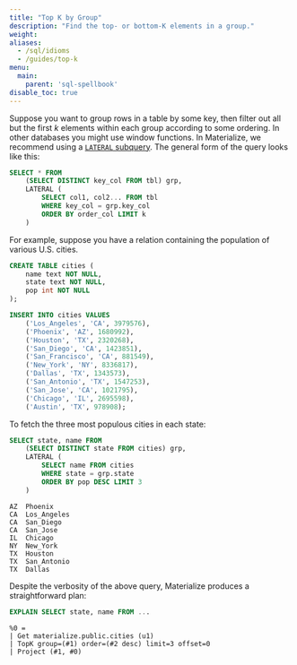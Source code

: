 ```yaml
---
title: "Top K by Group"
description: "Find the top- or bottom-K elements in a group."
weight:
aliases:
  - /sql/idioms
  - /guides/top-k
menu:
  main:
    parent: 'sql-spellbook'
disable_toc: true
---
```


Suppose you want to group rows in a table by some key, then filter out all but
the first _k_ elements within each group according to some ordering. In other
databases you might use window functions. In Materialize, we recommend using a
[`LATERAL` subquery](/sql/join/#lateral-subqueries). The general form of the
query looks like this:

```sql
SELECT * FROM
    (SELECT DISTINCT key_col FROM tbl) grp,
    LATERAL (
        SELECT col1, col2... FROM tbl
        WHERE key_col = grp.key_col
        ORDER BY order_col LIMIT k
    )
```

For example, suppose you have a relation containing the population of various
U.S. cities.

```sql
CREATE TABLE cities (
    name text NOT NULL,
    state text NOT NULL,
    pop int NOT NULL
);

INSERT INTO cities VALUES
    ('Los_Angeles', 'CA', 3979576),
    ('Phoenix', 'AZ', 1680992),
    ('Houston', 'TX', 2320268),
    ('San_Diego', 'CA', 1423851),
    ('San_Francisco', 'CA', 881549),
    ('New_York', 'NY', 8336817),
    ('Dallas', 'TX', 1343573),
    ('San_Antonio', 'TX', 1547253),
    ('San_Jose', 'CA', 1021795),
    ('Chicago', 'IL', 2695598),
    ('Austin', 'TX', 978908);
```

To fetch the three most populous cities in each state:

```sql
SELECT state, name FROM
    (SELECT DISTINCT state FROM cities) grp,
    LATERAL (
        SELECT name FROM cities
        WHERE state = grp.state
        ORDER BY pop DESC LIMIT 3
    )
```
```nofmt
AZ  Phoenix
CA  Los_Angeles
CA  San_Diego
CA  San_Jose
IL  Chicago
NY  New_York
TX  Houston
TX  San_Antonio
TX  Dallas
```

Despite the verbosity of the above query, Materialize produces a straightforward
plan:

```sql
EXPLAIN SELECT state, name FROM ...
```
```nofmt
%0 =
| Get materialize.public.cities (u1)
| TopK group=(#1) order=(#2 desc) limit=3 offset=0
| Project (#1, #0)
```
